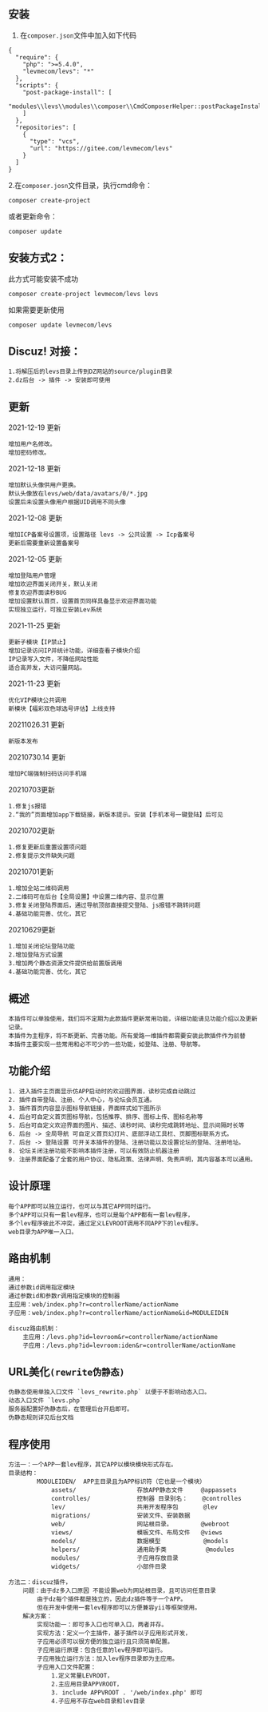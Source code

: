 
##

安装
-------------------

1. 在`composer.json`文件中加入如下代码
~~~
{
  "require": {
    "php": ">=5.4.0",
    "levmecom/levs": "*"
  },
  "scripts": {
    "post-package-install": [
      "modules\\levs\\modules\\composer\\CmdComposerHelper::postPackageInstall"
    ]
  },
  "repositories": [
    {
      "type": "vcs",
      "url": "https://gitee.com/levmecom/levs"
    }
  ]
}
~~~
2.在`composer.josn`文件目录，执行cmd命令： 

~~~
composer create-project
~~~

或者更新命令：

~~~
composer update
~~~

安装方式2：
-------------------

此方式可能安装不成功

~~~
composer create-project levmecom/levs levs
~~~

如果需要更新使用

~~~
composer update levmecom/levs
~~~

Discuz! 对接：
-------------------
    
    1.将解压后的levs目录上传到DZ网站的source/plugin目录 
    2.dz后台 -> 插件 -> 安装即可使用

更新
-------------------

2021-12-19 更新

    增加用户名修改。
    增加密码修改。

2021-12-18 更新

    增加默认头像供用户更换。
    默认头像放在levs/web/data/avatars/0/*.jpg
    设置后未设置头像用户根据UID调用不同头像

2021-12-08 更新

    增加ICP备案号设置项，设置路径 levs -> 公共设置 -> Icp备案号
    更新后需要重新设置备案号

2021-12-05 更新

    增加登陆用户管理
    增加欢迎界面关闭开关，默认关闭
    修复欢迎界面读秒BUG
    增加设置默认首页，设置首页同样具备显示欢迎界面功能
    实现独立运行，可独立安装Lev系统

2021-11-25 更新

    更新子模块【IP禁止】
    增加记录访问IP并统计功能，详细查看子模块介绍
    IP记录写入文件，不降低网站性能
    适合高并发，大访问量网站。

2021-11-23 更新

    优化VIP模块公共调用
    新模块【福彩双色球选号评估】上线支持

20211026.31 更新

    新版本发布

20210730.14 更新

    增加PC端强制扫码访问手机端

20210703更新

    1.修复js报错
    2.“我的”页面增加app下载链接，新版本提示。安装【手机本号一键登陆】后可见

20210702更新

    1.修复更新后重置设置项问题
    2.修复提示文件缺失问题

20210701更新

    1.增加全站二维码调用
    2.二维码可在后台【全局设置】中设置二维内容、显示位置
    3.修复关闭登陆界面后，通过导航顶部直接提交登陆、js报错不跳转问题
    4.基础功能完善、优化，其它

20210629更新

    1.增加关闭论坛登陆功能
    2.增加登陆方式设置
    3.增加两个静态资源文件提供给前置版调用
    4.基础功能完善、优化，其它

概述
-------------------

    本插件可以单独使用，我们将不定期为此款插件更新常用功能，详细功能请见功能介绍以及更新记录。
    本插件为主程序，将不断更新、完善功能。所有爱路一维插件都需要安装此款插件作为前替
    本插件主要实现一些常用和必不可少的一些功能，如登陆、注册、导航等。

功能介绍
-------------------
   
    1. 进入插件主页面显示仿APP启动时的欢迎图界面，读秒完成自动跳过
    2. 插件自带登陆、注册、个人中心，与论坛会员互通。
    3. 插件首页内容显示图标导航链接，界面样式如下图所示
    4. 后台可自定义首页图标导航，包括推荐、排序、图标上传、图标名称等
    5. 后台可自定义欢迎界面的图片、描述、读秒时间、读秒完成跳转地址、显示间隔时长等
    6. 后台 -> 全局导航 可自定义首页幻灯片、底部浮动工具栏、页脚图标联系方式。
    7. 后台 -> 登陆设置 可开关本插件的登陆、注册功能以及设置论坛的登陆、注册地址。
    8. 论坛关闭注册功能不影响本插件注册，可以有效防止机器注册
    9. 注册界面配备了全套的用户协议、隐私政策、法律声明、免责声明，其内容基本可以通用。

设计原理
-------------------
    每个APP即可以独立运行，也可以与其它APP同时运行。
    多个APP可以只有一套lev程序，也可以是每个APP都有一套lev程序，
    多个lev程序彼此不冲突，通过定义LEVROOT调用不同APP下的lev程序。
    web目录为APP唯一入口。
    
路由机制
-------------------

    通用：
    通过参数id调用指定模块
    通过参数id和参数r调用指定模块的控制器
    主应用：web/index.php?r=controllerName/actionName
    子应用：web/index.php?r=controllerName/actionName&id=MODULEIDEN

    discuz路由机制：
        主应用：/levs.php?id=levroom&r=controllerName/actionName
        子应用：/levs.php?id=levroom:iden&r=controllerName/actionName
        
URL美化`(rewrite伪静态)`
-------------------

    伪静态使用单独入口文件 `levs_rewrite.php` 以便于不影响动态入口。
    动态入口文件 `levs.php` 
    服务器配置好伪静态后，在管理后台开启即可。
    伪静态规则详见后台文档
        


程序使用
-------------------
    方法一：一个APP一套lev程序，其它APP以模块模块形式存在。
    目录结构：
            MODULEIDEN/  APP主目录且为APP标识符（它也是一个模块）
                assets/                 存放APP静态文件     @appassets
                controlles/             控制器 目录别名：    @controlles
                lev/                    共用开发程序包       @lev
                migrations/             安装文件、安装数据 
                web/                    网站根目录。        @webroot
                views/                  模板文件、布局文件   @views
                models/                 数据模型            @models
                helpers/                通用助手类           @modules
                modules/                子应用存放目录
                widgets/                小部件目录

    方法二：discuz插件，
        问题：由于dz多入口原因 不能设置web为网站根目录，且可访问任意目录
            由于dz每个插件都是独立的，因此dz插件等于一个APP。
            但在开发中使用一套lev程序即可以方便兼容yii等框架使用。
        解决方案：
            实现功能一：即可多入口也可单入口，两者并存。
            实现方法：定义一个主插件，基于插件以子应用形式开发，
            子应用必须可以很方便的独立运行且只须简单配置。
            子应用运行原理：包含任意的lev程序即可运行。
            子应用独立运行方法：加入lev程序目录即为主应用。
            子应用入口文件配置：
                1.定义常量LEVROOT，
                2.主应用目录APPVROOT，
                3. include APPVROOT . '/web/index.php' 即可
                4.子应用不存在web目录和lev目录

